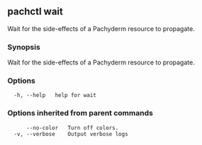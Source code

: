 ## pachctl wait

Wait for the side-effects of a Pachyderm resource to propagate.

### Synopsis

Wait for the side-effects of a Pachyderm resource to propagate.

### Options

```
  -h, --help   help for wait
```

### Options inherited from parent commands

```
      --no-color   Turn off colors.
  -v, --verbose    Output verbose logs
```


